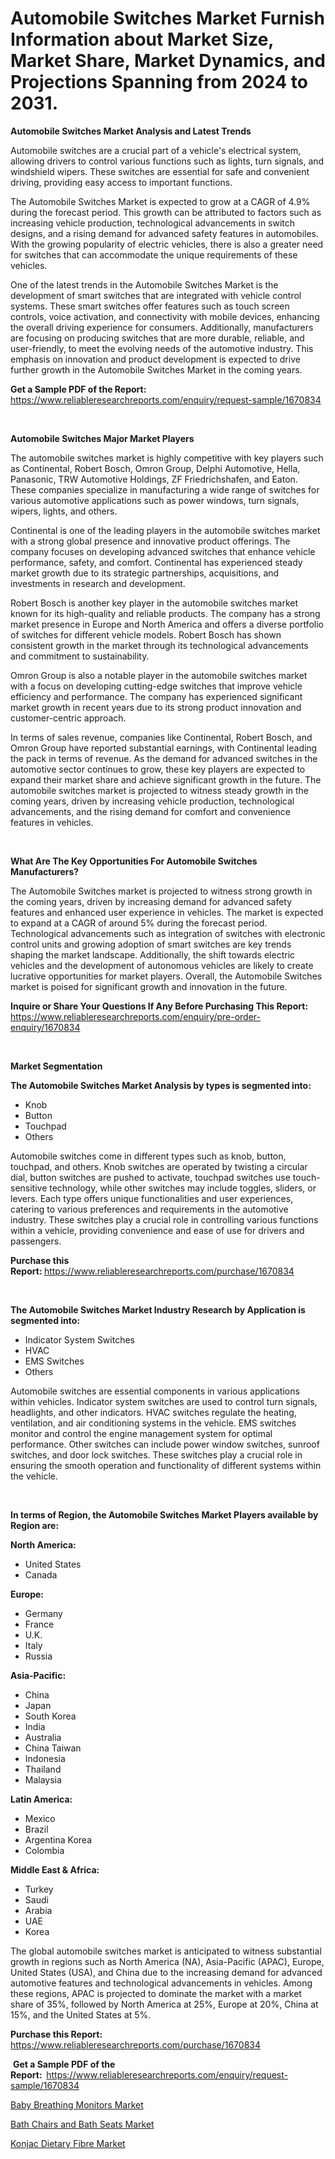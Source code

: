 <p><h1>Automobile Switches Market Furnish Information about Market Size, Market Share, Market Dynamics, and Projections Spanning from 2024 to 2031.</h1></p><p><strong>Automobile Switches Market Analysis and Latest Trends</strong></p>
<p><p>Automobile switches are a crucial part of a vehicle's electrical system, allowing drivers to control various functions such as lights, turn signals, and windshield wipers. These switches are essential for safe and convenient driving, providing easy access to important functions.</p><p>The Automobile Switches Market is expected to grow at a CAGR of 4.9% during the forecast period. This growth can be attributed to factors such as increasing vehicle production, technological advancements in switch designs, and a rising demand for advanced safety features in automobiles. With the growing popularity of electric vehicles, there is also a greater need for switches that can accommodate the unique requirements of these vehicles.</p><p>One of the latest trends in the Automobile Switches Market is the development of smart switches that are integrated with vehicle control systems. These smart switches offer features such as touch screen controls, voice activation, and connectivity with mobile devices, enhancing the overall driving experience for consumers. Additionally, manufacturers are focusing on producing switches that are more durable, reliable, and user-friendly, to meet the evolving needs of the automotive industry. This emphasis on innovation and product development is expected to drive further growth in the Automobile Switches Market in the coming years.</p></p>
<p><strong>Get a Sample PDF of the Report:&nbsp;</strong> <a href="https://www.reliableresearchreports.com/enquiry/request-sample/1670834">https://www.reliableresearchreports.com/enquiry/request-sample/1670834</a></p>
<p>&nbsp;</p>
<p><strong>Automobile Switches Major Market Players</strong></p>
<p><p>The automobile switches market is highly competitive with key players such as Continental, Robert Bosch, Omron Group, Delphi Automotive, Hella, Panasonic, TRW Automotive Holdings, ZF Friedrichshafen, and Eaton. These companies specialize in manufacturing a wide range of switches for various automotive applications such as power windows, turn signals, wipers, lights, and others.</p><p>Continental is one of the leading players in the automobile switches market with a strong global presence and innovative product offerings. The company focuses on developing advanced switches that enhance vehicle performance, safety, and comfort. Continental has experienced steady market growth due to its strategic partnerships, acquisitions, and investments in research and development.</p><p>Robert Bosch is another key player in the automobile switches market known for its high-quality and reliable products. The company has a strong market presence in Europe and North America and offers a diverse portfolio of switches for different vehicle models. Robert Bosch has shown consistent growth in the market through its technological advancements and commitment to sustainability.</p><p>Omron Group is also a notable player in the automobile switches market with a focus on developing cutting-edge switches that improve vehicle efficiency and performance. The company has experienced significant market growth in recent years due to its strong product innovation and customer-centric approach.</p><p>In terms of sales revenue, companies like Continental, Robert Bosch, and Omron Group have reported substantial earnings, with Continental leading the pack in terms of revenue. As the demand for advanced switches in the automotive sector continues to grow, these key players are expected to expand their market share and achieve significant growth in the future. The automobile switches market is projected to witness steady growth in the coming years, driven by increasing vehicle production, technological advancements, and the rising demand for comfort and convenience features in vehicles.</p></p>
<p>&nbsp;</p>
<p><strong>What Are The Key Opportunities For Automobile Switches Manufacturers?</strong></p>
<p><p>The Automobile Switches market is projected to witness strong growth in the coming years, driven by increasing demand for advanced safety features and enhanced user experience in vehicles. The market is expected to expand at a CAGR of around 5% during the forecast period. Technological advancements such as integration of switches with electronic control units and growing adoption of smart switches are key trends shaping the market landscape. Additionally, the shift towards electric vehicles and the development of autonomous vehicles are likely to create lucrative opportunities for market players. Overall, the Automobile Switches market is poised for significant growth and innovation in the future.</p></p>
<p><strong>Inquire or Share Your Questions If Any Before Purchasing This Report:</strong> <a href="https://www.reliableresearchreports.com/enquiry/pre-order-enquiry/1670834">https://www.reliableresearchreports.com/enquiry/pre-order-enquiry/1670834</a></p>
<p>&nbsp;</p>
<p><strong>Market Segmentation</strong></p>
<p><strong>The Automobile Switches Market Analysis by types is segmented into:</strong></p>
<p><ul><li>Knob</li><li>Button</li><li>Touchpad</li><li>Others</li></ul></p>
<p><p>Automobile switches come in different types such as knob, button, touchpad, and others. Knob switches are operated by twisting a circular dial, button switches are pushed to activate, touchpad switches use touch-sensitive technology, while other switches may include toggles, sliders, or levers. Each type offers unique functionalities and user experiences, catering to various preferences and requirements in the automotive industry. These switches play a crucial role in controlling various functions within a vehicle, providing convenience and ease of use for drivers and passengers.</p></p>
<p><strong>Purchase this Report:&nbsp;</strong><a href="https://www.reliableresearchreports.com/purchase/1670834">https://www.reliableresearchreports.com/purchase/1670834</a></p>
<p>&nbsp;</p>
<p><strong>The Automobile Switches Market Industry Research by Application is segmented into:</strong></p>
<p><ul><li>Indicator System Switches</li><li>HVAC</li><li>EMS Switches</li><li>Others</li></ul></p>
<p><p>Automobile switches are essential components in various applications within vehicles. Indicator system switches are used to control turn signals, headlights, and other indicators. HVAC switches regulate the heating, ventilation, and air conditioning systems in the vehicle. EMS switches monitor and control the engine management system for optimal performance. Other switches can include power window switches, sunroof switches, and door lock switches. These switches play a crucial role in ensuring the smooth operation and functionality of different systems within the vehicle.</p></p>
<p>&nbsp;</p>
<p><strong>In terms of Region, the Automobile Switches Market Players available by Region are:</strong></p>
<p>
    <p> <strong> North America: </strong>
        <ul>
            <li>United States</li>
            <li>Canada</li>
        </ul>
        </p> 
    <p> <strong> Europe: </strong>
        <ul>
            <li>Germany</li>
            <li>France</li>
            <li>U.K.</li>
            <li>Italy</li>
            <li>Russia</li>
        </ul>
        </p> 
    <p> <strong> Asia-Pacific: </strong>
        <ul>
            <li>China</li>
            <li>Japan</li>
            <li>South Korea</li>
            <li>India</li>
            <li>Australia</li>
            <li>China Taiwan</li>
            <li>Indonesia</li>
            <li>Thailand</li>
            <li>Malaysia</li>
        </ul>
        </p> 
    <p> <strong> Latin America: </strong>
        <ul>
            <li>Mexico</li>
            <li>Brazil</li>
            <li>Argentina Korea</li>
            <li>Colombia</li>
        </ul>
        </p> 
    <p> <strong> Middle East & Africa: </strong>
        <ul>
            <li>Turkey</li>
            <li>Saudi</li>
            <li>Arabia</li>
            <li>UAE</li>
            <li>Korea</li>
        </ul>
    </p>
    </p>
<p><p>The global automobile switches market is anticipated to witness substantial growth in regions such as North America (NA), Asia-Pacific (APAC), Europe, United States (USA), and China due to the increasing demand for advanced automotive features and technological advancements in vehicles. Among these regions, APAC is projected to dominate the market with a market share of 35%, followed by North America at 25%, Europe at 20%, China at 15%, and the United States at 5%.</p></p>
<p><strong>Purchase this Report: </strong><a href="https://www.reliableresearchreports.com/purchase/1670834">https://www.reliableresearchreports.com/purchase/1670834</a></p>
<p>&nbsp;<strong>Get a Sample PDF of the Report:&nbsp;&nbsp;</strong><a href="https://www.reliableresearchreports.com/enquiry/request-sample/1670834">https://www.reliableresearchreports.com/enquiry/request-sample/1670834</a></p>
<p><strong></strong></p>
<p><p><a href="https://view.publitas.com/reportprime-1/global-baby-breathing-monitors-market-by-types-applications-and-major-players-with-regional-growth-rate-analysis-and-development-situation-from-2023-to-2030/">Baby Breathing Monitors Market</a></p><p><a href="https://view.publitas.com/reportprime-1/bath-chairs-and-bath-seats-market-research-report-forecasted-for-period-from-2023-2030-by-market-type-market-application-and-region/">Bath Chairs and Bath Seats Market</a></p><p><a href="https://view.publitas.com/reportprime-1/konjac-dietary-fibre-market-size-market-trends-and-growth-outlook-forecasted-for-period-from-2023-to-2030/">Konjac Dietary Fibre Market</a></p></p>